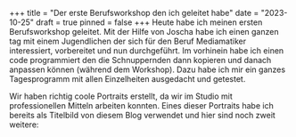 +++
title = "Der erste Berufsworkshop den ich geleitet habe"
date = "2023-10-25"
draft = true
pinned = false
+++
Heute habe ich meinen ersten Berufsworkshop geleitet. Mit der Hilfe von Joscha habe ich einen ganzen tag mit einem Jugendlichen der sich für den Beruf Mediamatiker interessiert, vorbereitet und nun durchgeführt. Im vorhinein habe ich einen code programmiert den die Schnuppernden dann kopieren und danach anpassen können (während dem Workshop). Dazu habe ich mir ein ganzes Tagesprogramm mit allen Einzelheiten ausgedacht und getestet. 

Wir haben richtig coole Portraits erstellt, da wir im Studio mit professionellen Mitteln arbeiten konnten. Eines dieser Portraits habe ich bereits als Titelbild von diesem Blog verwendet und hier sind noch zweit weitere: